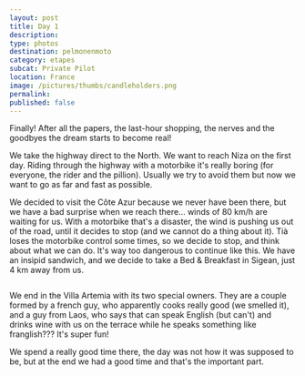 ```yaml
---
layout: post
title: Day 1
description: 
type: photos
destination: pelmonenmoto
category: etapes
subcat: Private Pilot
location: France
image: /pictures/thumbs/candleholders.png
permalink: 
published: false
---
```


Finally! After all the papers, the last-hour shopping, the nerves and the goodbyes the dream starts to become real!

We take the highway direct to the North. We want to reach Niza on the first day. Riding through the highway with a motorbike it's really boring (for everyone, the rider and the pillion). Usually we try to avoid them but now we want to go as far and fast as possible.

We decided to visit the Côte Azur because we never have been there, but we have a bad surprise when we reach there... winds of 80 km/h are waiting for us. With a motorbike that's a disaster, the wind is pushing us out of the road, until it decides to stop (and we cannot do a thing about it). Tià loses the motorbike control some times, so we decide to stop, and think about what we can do. It's way too dangerous to continue like this. We have an insipid sandwich, and we decide to take a Bed & Breakfast in Sigean, just 4 km away from us.

<p><a
href="https://lh3.googleusercontent.com/w283se0ElAZ_u4UhQLXh52qVWpObfgMS3wuzl5LapZ4uTaNtCUSEzB2_SPX1WScdXzNEHUzhdS520Dvs7EztkO9YXiRNCuBD3fa1ywYWSIBjBE4Oo-0vcaIE30yTHQYjzd43HGk6YWQIHvfW_uTzYKbLZ-Igw6ddldwVrjEhOTzlnGl1xnTOEP13Y4LtvbTv5gyvOUfj-nLSau9zlcXKZXKItHUvWvVBLEDNCxjMggS1HdSA1SrWJE_eX-lIN65h6zsdoNvArXvNEuQzG5jt_gVtfglUyo6X4EsR2nsKxn3InnYoxgkZyuXlVYq8iAVjmrv3_H-A_WSN9gEB-i3teILXY4iNTUq4XNvalm4jNv7QwXpbZKneld_jwmZuCcJPmNvvyxK8OSwcJ7K85yTGXTfwQ4j5WhzRdnut15fCfHV90_XSDiorZXhIZjTjGr-OLuP3dat7k7Nfzc5o2R-zqi9fsQKZfCfMVKcMXurAhLNpUDjou06tiOkzmBRreTgBP_G7dHpKQORrXIYrMkk8sPRl9UoVJgJgSBGmBr9AIeLe2Ix7wVOufcSrn6kQGl2QU0s_nIFifOArCXSCOuklT2Z52_1ETTecVE99n6Je=w883-h662-no"> 
<img src="https://lh3.googleusercontent.com/w283se0ElAZ_u4UhQLXh52qVWpObfgMS3wuzl5LapZ4uTaNtCUSEzB2_SPX1WScdXzNEHUzhdS520Dvs7EztkO9YXiRNCuBD3fa1ywYWSIBjBE4Oo-0vcaIE30yTHQYjzd43HGk6YWQIHvfW_uTzYKbLZ-Igw6ddldwVrjEhOTzlnGl1xnTOEP13Y4LtvbTv5gyvOUfj-nLSau9zlcXKZXKItHUvWvVBLEDNCxjMggS1HdSA1SrWJE_eX-lIN65h6zsdoNvArXvNEuQzG5jt_gVtfglUyo6X4EsR2nsKxn3InnYoxgkZyuXlVYq8iAVjmrv3_H-A_WSN9gEB-i3teILXY4iNTUq4XNvalm4jNv7QwXpbZKneld_jwmZuCcJPmNvvyxK8OSwcJ7K85yTGXTfwQ4j5WhzRdnut15fCfHV90_XSDiorZXhIZjTjGr-OLuP3dat7k7Nfzc5o2R-zqi9fsQKZfCfMVKcMXurAhLNpUDjou06tiOkzmBRreTgBP_G7dHpKQORrXIYrMkk8sPRl9UoVJgJgSBGmBr9AIeLe2Ix7wVOufcSrn6kQGl2QU0s_nIFifOArCXSCOuklT2Z52_1ETTecVE99n6Je=w883-h662-no" alt=""></a></p>

We end in the Villa Artemia with its two special owners. They are a couple formed by a french guy, who apparently cooks really good (we smelled it), and a guy from Laos, who says that can speak English (but can't) and drinks wine with us on the terrace while he speaks something like franglish??? It's super fun!

We spend a really good time there, the day was not how it was supposed to be, but at the end we had a good time and that's the important part.


